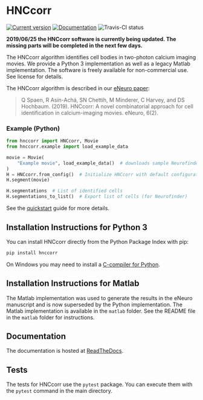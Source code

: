 # HNCcorr

[![Current version](https://img.shields.io/pypi/v/hnccorr.svg)](https://pypi.python.org/pypi/hnccorr)
[![Documentation](https://readthedocs.org/projects/hnccorr/badge/?version=latest&style=flat)](https://hnccorr.readthedocs.io)
![Travis-CI status](https://travis-ci.com/hochbaumGroup/HNCcorr.svg?branch=master)

**2019/06/25 the HNCcorr software is currently being updated. The missing parts will be completed in the next few days.**

The HNCcorr algorithm identifies cell bodies in two-photon calcium imaging movies. We provide a Python 3 implementation as well as a legacy Matlab implementation. The software is freely available for non-commercial use. See license for details.

The HNCcorr algorithm is described in our [eNeuro paper](http://www.eneuro.org/content/6/2/ENEURO.0304-18.2019):

> Q Spaen, R Asín-Achá, SN Chettih, M Minderer, C Harvey, and DS Hochbaum. (2019). HNCcorr: A novel combinatorial approach for cell identification in calcium-imaging movies. eNeuro, 6(2).

### Example (Python)
```python
from hnccorr import HNCcorr, Movie
from hnccorr.example import load_example_data

movie = Movie(
    "Example movie", load_example_data()  # downloads sample Neurofinder dataset
)
H = HNCcorr.from_config()  # Initialize HNCcorr with default configuration
H.segment(movie)

H.segmentations  # List of identified cells
H.segmentations_to_list()  # Export list of cells (for Neurofinder)
```

See the [quickstart](https://hnccorr.readthedocs.io/en/latest/quickstart.html) guide for more details.
## Installation Instructions for Python 3
You can install HNCcorr directly from the Python Package Index with pip:
```bash
pip install hnccorr
```

On Windows you may need to install a [C-compiler for Python](https://wiki.python.org/moin/WindowsCompilers).

## Installation Instructions for Matlab
The Matlab implementation was used to generate the results in the eNeuro manuscript and is now superseded by the Python implementation. The Matlab implementation is available in the `matlab` folder. See the README file in the `matlab` folder for instructions.

## Documentation
The documentation is hosted at [ReadTheDocs](https://hnccorr.readthedocs.io).

## Tests
The tests for HNCcorr use the `pytest` package. You can execute them with the `pytest` command in the main directory.
